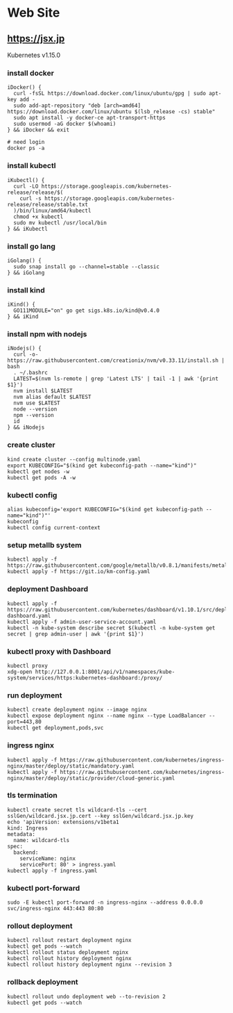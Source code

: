 # Web Site

## https://jsx.jp

Kubernetes v1.15.0

### install docker

```
iDocker() {
  curl -fsSL https://download.docker.com/linux/ubuntu/gpg | sudo apt-key add -
  sudo add-apt-repository "deb [arch=amd64] https://download.docker.com/linux/ubuntu $(lsb_release -cs) stable"
  sudo apt install -y docker-ce apt-transport-https
  sudo usermod -aG docker $(whoami)
} && iDocker && exit
```

```
# need login
docker ps -a
```

### install kubectl

```
iKubectl() {
  curl -LO https://storage.googleapis.com/kubernetes-release/release/$(
    curl -s https://storage.googleapis.com/kubernetes-release/release/stable.txt
  )/bin/linux/amd64/kubectl
  chmod +x kubectl
  sudo mv kubectl /usr/local/bin
} && iKubectl
```

### install go lang

```
iGolang() {
  sudo snap install go --channel=stable --classic
} && iGolang
```

### install kind

```
iKind() {
  GO111MODULE="on" go get sigs.k8s.io/kind@v0.4.0
} && iKind
```

### install npm with nodejs

```
iNodejs() {
  curl -o- https://raw.githubusercontent.com/creationix/nvm/v0.33.11/install.sh | bash
  . ~/.bashrc
  LATEST=$(nvm ls-remote | grep 'Latest LTS' | tail -1 | awk '{print $1}')
  nvm install $LATEST
  nvm alias default $LATEST
  nvm use $LATEST
  node --version
  npm --version
  id
} && iNodejs
```

### create cluster

```
kind create cluster --config multinode.yaml
export KUBECONFIG="$(kind get kubeconfig-path --name="kind")"
kubectl get nodes -w
kubectl get pods -A -w
```

### kubectl config

```
alias kubeconfig='export KUBECONFIG="$(kind get kubeconfig-path --name="kind")"'
kubeconfig
kubectl config current-context
```

### setup metallb system

```
kubectl apply -f https://raw.githubusercontent.com/google/metallb/v0.8.1/manifests/metallb.yaml
kubectl apply -f https://git.io/km-config.yaml
```

### deployment Dashboard

```
kubectl apply -f https://raw.githubusercontent.com/kubernetes/dashboard/v1.10.1/src/deploy/recommended/kubernetes-dashboard.yaml
kubectl apply -f admin-user-service-account.yaml
kubectl -n kube-system describe secret $(kubectl -n kube-system get secret | grep admin-user | awk '{print $1}')
```

### kubectl proxy with Dashboard

```
kubectl proxy
xdg-open http://127.0.0.1:8001/api/v1/namespaces/kube-system/services/https:kubernetes-dashboard:/proxy/
```

### run deployment

```
kubectl create deployment nginx --image nginx
kubectl expose deployment nginx --name nginx --type LoadBalancer --port=443,80
kubectl get deployment,pods,svc
```

### ingress nginx

```
kubectl apply -f https://raw.githubusercontent.com/kubernetes/ingress-nginx/master/deploy/static/mandatory.yaml
kubectl apply -f https://raw.githubusercontent.com/kubernetes/ingress-nginx/master/deploy/static/provider/cloud-generic.yaml
```

### tls termination

```
kubectl create secret tls wildcard-tls --cert sslGen/wildcard.jsx.jp.cert --key sslGen/wildcard.jsx.jp.key
echo 'apiVersion: extensions/v1beta1
kind: Ingress
metadata:
  name: wildcard-tls
spec:
  backend:
    serviceName: nginx
    servicePort: 80' > ingress.yaml
kubectl apply -f ingress.yaml
```

### kubectl port-forward

```
sudo -E kubectl port-forward -n ingress-nginx --address 0.0.0.0 svc/ingress-nginx 443:443 80:80
```

### rollout deployment

```
kubectl rollout restart deployment nginx
kubectl get pods --watch
kubectl rollout status deployment nginx
kubectl rollout history deployment nginx
kubectl rollout history deployment nginx --revision 3
```

### rollback deployment

```
kubectl rollout undo deployment web --to-revision 2
kubectl get pods --watch
```
